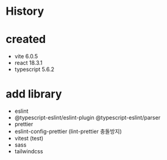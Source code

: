 # History

# created
- vite 6.0.5
- react 18.3.1
- typescript 5.6.2

# add library
- eslint  
- @typescript-eslint/eslint-plugin @typescript-eslint/parser
- prettier
- eslint-config-prettier (lint-prettier 충돌방지)
- vitest (test)
- sass
- tailwindcss 